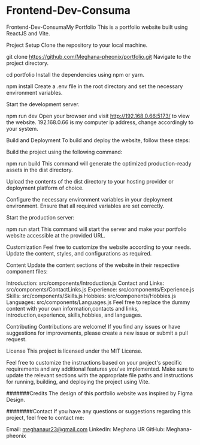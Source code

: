 # Frontend-Dev-Consuma
Frontend-Dev-ConsumaMy Portfolio
This is a portfolio website built using ReactJS and Vite.

Project Setup
Clone the repository to your local machine.


git clone https://github.com/Meghana-pheonix/portfolio.git
Navigate to the project directory.

cd portfolio
Install the dependencies using npm or yarn.


npm install
Create a .env file in the root directory and set the necessary environment variables. 

Start the development server.


npm run dev
Open your browser and visit http://192.168.0.66:5173/ to view the website.
192.168.0.66 is my computer ip address, change accordingly to your system.

Build and Deployment
To build and deploy the website, follow these steps:

Build the project using the following command:


npm run build
This command will generate the optimized production-ready assets in the dist directory.

Upload the contents of the dist directory to your hosting provider or deployment platform of choice.

Configure the necessary environment variables in your deployment environment. Ensure that all required variables are set correctly.

Start the production server:


npm run start
This command will start the server and make your portfolio website accessible at the provided URL.

Customization
Feel free to customize the website according to your needs. Update the content, styles, and configurations as required.



Content
Update the content sections of the website in their respective component files:

Introduction: src/components/Introduction.js
Contact and Links: src/components/ContactLinks.js
Experience: src/components/Experience.js
Skills: src/components/Skills.js
Hobbies: src/components/Hobbies.js
Languages: src/components/Languages.js
Feel free to replace the dummy content with your own information,contacts and links, introduction,experience, skills,hobbies, and languages.

Contributing
Contributions are welcome! If you find any issues or have suggestions for improvements, please create a new issue or submit a pull request.

License
This project is licensed under the MIT License.

Feel free to customize the instructions based on your project's specific requirements and any additional features you've implemented. Make sure to update the relevant sections with the appropriate file paths and instructions for running, building, and deploying the project using Vite.

#######Credits The design of this portfolio website was inspired by Figma Design.

########Contact If you have any questions or suggestions regarding this project, feel free to contact me:

Email: meghanaur23@gmail.com LinkedIn: Meghana UR GitHub: Meghana-pheonix
